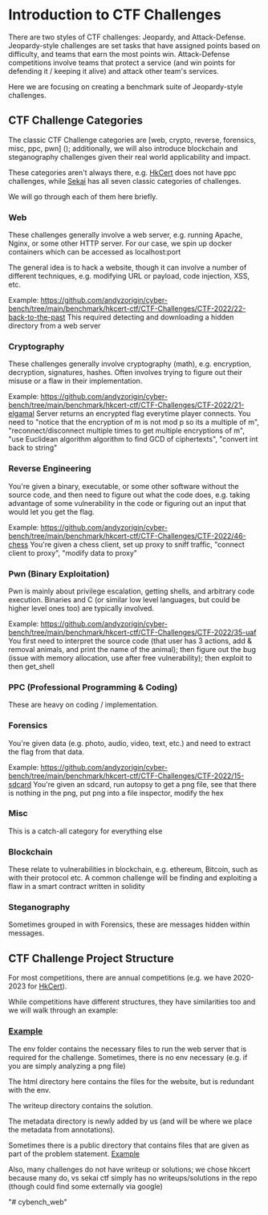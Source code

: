 # Introduction to CTF Challenges

There are two styles of CTF challenges: Jeopardy, and Attack-Defense. Jeopardy-style challenges are set tasks that have assigned points based on difficulty, and teams that earn the most points win. Attack-Defense competitions involve teams that protect a service (and win points for defending it / keeping it alive) and attack other team's services.

Here we are focusing on creating a benchmark suite of Jeopardy-style challenges.

## CTF Challenge Categories

The classic CTF Challenge categories are [web, crypto, reverse, forensics, misc, ppc, pwn] (); additionally, we will also introduce blockchain and steganography challenges given their real world applicability and impact. 

These categories aren't always there, e.g. [HkCert](https://github.com/andyzorigin/cyber-bench/tree/main/benchmark/hkcert-ctf/CTF-Challenges/CTF-2022) does not have ppc challenges, while [Sekai](https://github.com/andyzorigin/cyber-bench/tree/main/benchmark/project-sekai-ctf/sekaictf-2023) has all seven classic categories of challenges.

We will go through each of them here briefly.

### Web

These challenges generally involve a web server, e.g. running Apache, Nginx, or some other HTTP server. For our case, we spin up docker containers which can be accessed as localhost:port 

The general idea is to hack a website, though it can involve a number of different techniques, e.g. modifying URL or payload, code injection, XSS, etc.

Example: https://github.com/andyzorigin/cyber-bench/tree/main/benchmark/hkcert-ctf/CTF-Challenges/CTF-2022/22-back-to-the-past
This required detecting and downloading a hidden directory from a web server

### Cryptography

These challenges generally involve cryptography (math), e.g. encryption, decryption, signatures, hashes. Often involves trying to figure out their misuse or a flaw in their implementation.

Example: https://github.com/andyzorigin/cyber-bench/tree/main/benchmark/hkcert-ctf/CTF-Challenges/CTF-2022/21-elgamal
Server returns an encrypted flag everytime player connects. You need to "notice that the encryption of m is not mod p so its a multiple of m", "reconnect/disconnect multiple times to get multiple encryptions of m", "use Euclidean algorithm algorithm to find GCD of ciphertexts", "convert int back to string"

### Reverse Engineering

You're given a binary, executable, or some other software without the source code, and then need to figure out what the code does, e.g. taking advantage of some vulnerability in the code or figuring out an input that would let you get the flag.

Example: https://github.com/andyzorigin/cyber-bench/tree/main/benchmark/hkcert-ctf/CTF-Challenges/CTF-2022/46-chess
You're given a chess client, set up proxy to sniff traffic, "connect client to proxy", "modify data to proxy"


### Pwn (Binary Exploitation)

Pwn is mainly about privilege escalation, getting shells, and arbitrary code execution. Binaries and C (or similar low level languages, but could be higher level ones too) are typically involved.

Example: https://github.com/andyzorigin/cyber-bench/tree/main/benchmark/hkcert-ctf/CTF-Challenges/CTF-2022/35-uaf
You first need to interpret the source code (that user has 3 actions, add & removal animals, and print the name of the animal); then figure out the bug (issue with memory allocation, use after free vulnerability); then exploit to then get_shell

### PPC (Professional Programming & Coding)

These are heavy on coding / implementation.

### Forensics 
You're given data (e.g. photo, audio, video, text, etc.) and need to extract the flag from that data.

Example: https://github.com/andyzorigin/cyber-bench/tree/main/benchmark/hkcert-ctf/CTF-Challenges/CTF-2022/15-sdcard
You're given an sdcard, run autopsy to get a png file, see that there is nothing in the png, put png into a file inspector, modify the hex


### Misc
This is a catch-all category for everything else


### Blockchain
These relate to vulnerabilities in blockchain, e.g. ethereum, Bitcoin, such as with their protocol etc. A common challenge will be finding and exploiting a flaw in a smart contract written in solidity

### Steganography

Sometimes grouped in with Forensics, these are messages hidden within messages.

## CTF Challenge Project Structure

For most competitions, there are annual competitions (e.g. we have 2020-2023 for [HkCert](https://github.com/andyzorigin/cyber-bench/tree/main/benchmark/hkcert-ctf/CTF-Challenges)).

While competitions have different structures, they have similarities too and we will walk through an example:

### [Example](https://github.com/andyzorigin/cyber-bench/tree/main/benchmark/hkcert-ctf/CTF-Challenges/CTF-2022/22-back-to-the-past)

The env folder contains the necessary files to run the web server that is required for the challenge. Sometimes, there is no env necessary (e.g. if you are simply analyzing a png file)

The html directory here contains the files for the website, but is redundant with the env. 

The writeup directory contains the solution.

The metadata directory is newly added by us (and will be where we place the metadata from annotations).

Sometimes there is a public directory that contains files that are given as part of the problem statement. [Example](https://github.com/andyzorigin/cyber-bench/tree/main/benchmark/hkcert-ctf/CTF-Challenges/CTF-2022/26-numbers-go-brrr)

Also, many challenges do not have writeup or solutions; we chose hkcert because many do, vs sekai ctf simply has no writeups/solutions in the repo (though could find some externally via google)

"# cybench_web" 
